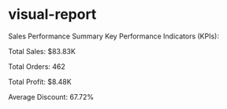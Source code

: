 # visual-report
Sales Performance Summary
Key Performance Indicators (KPIs):

Total Sales: $83.83K

Total Orders: 462

Total Profit: $8.48K

Average Discount: 67.72%

